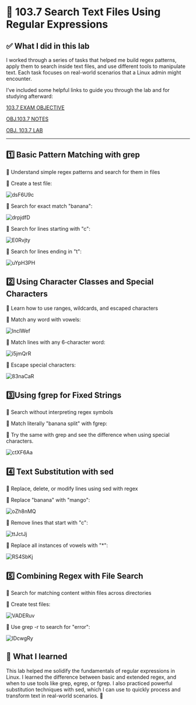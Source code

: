 # 🧪 103.7 Search Text Files Using Regular Expressions 

## ✅ What I did in this lab
I worked through a series of tasks that helped me build regex patterns, apply them to search inside text files, and use different tools to manipulate text. Each task focuses on real-world scenarios that a Linux admin might encounter.

I’ve included some helpful links to guide you through the lab and for studying afterward:

[103.7 EXAM OBJECTIVE](https://www.lpi.org/our-certifications/exam-101-102-objectives/#103.7_Search_text_files_using_regular_expressions)

[OBJ.103.7 NOTES](https://1drv.ms/w/c/354f1c8d534fbced/ESeOmkdysSFIlKESAA7FQ04BTN4b_ZaW7k-BOHvlF6ZTVw?e=c2rILK)

[OBJ. 103.7 LAB](https://1drv.ms/w/c/354f1c8d534fbced/EQE2TROXcQFJpcRg11x6HS4BhDSoJBstqJiF0Gc6VpjxYA?e=7ehpZ9)

---

## 1️⃣ Basic Pattern Matching with grep
🔹 Understand simple regex patterns and search for them in files

🔹 Create a test file:

![dsF6U9c](https://github.com/user-attachments/assets/cf595f78-b599-4b8b-9882-146ae2796540)

🔹 Search for exact match "banana":

![drpjdfD](https://github.com/user-attachments/assets/3259d242-e1e6-44bc-b2d6-84eebd05e1fb)

🔹 Search for lines starting with "c":

![E0Rvjty](https://github.com/user-attachments/assets/46dbece5-ba37-441b-a052-b6ae771619e0)

🔹 Search for lines ending in "t":

![uYpH3PH](https://github.com/user-attachments/assets/754cba57-5386-4bde-9656-fb85fd45593a)


## 2️⃣ Using Character Classes and Special Characters
🔹 Learn how to use ranges, wildcards, and escaped characters

🔹 Match any word with vowels:

![InclWef](https://github.com/user-attachments/assets/0714c311-6662-4b1a-9d2b-58a04983eb28)

🔹 Match lines with any 6-character word:

![i5jmQrR](https://github.com/user-attachments/assets/cbbad6c4-5e55-4ac7-a5f3-0b63a371648a)

🔹 Escape special characters:

![83naCaR](https://github.com/user-attachments/assets/49692345-ea6e-44dd-aa0b-5fef0df504d9)

## 3️⃣Using fgrep for Fixed Strings
🔹 Search without interpreting regex symbols

🔹 Match literally "banana split" with fgrep:

🔹 Try the same with grep and see the difference when using special characters.

![ctXF6Aa](https://github.com/user-attachments/assets/7dbaa6c6-bf42-4668-b31e-01044c82386f)

## 4️⃣ Text Substitution with sed
🔹 Replace, delete, or modify lines using sed with regex

🔹 Replace "banana" with "mango":

![oZh8nMQ](https://github.com/user-attachments/assets/7bfdcefd-ad25-4db9-9b62-5c7b073cd21e)

🔹 Remove lines that start with "c":

![ttJctJj](https://github.com/user-attachments/assets/3a480f60-2c98-40a9-8548-b205ae75a878)

🔹 Replace all instances of vowels with "*":

![RS4SbKj](https://github.com/user-attachments/assets/943d9a68-b7ba-45f9-836a-bf39afd31cce)

## 5️⃣ Combining Regex with File Search
🔹 Search for matching content within files across directories

🔹 Create test files:

![VADERuv](https://github.com/user-attachments/assets/5cdf033e-8312-4066-b906-14dff2fbaea1)

🔹 Use grep -r to search for "error":

![lDcwgRy](https://github.com/user-attachments/assets/1152a5f0-397d-464b-aab4-ea7c9a946514)

## 🧠 What I learned
This lab helped me solidify the fundamentals of regular expressions in Linux. I learned the difference between basic and extended regex, and when to use tools like grep, egrep, or fgrep. I also practiced powerful substitution techniques with sed, which I can use to quickly process and transform text in real-world scenarios. 🚀
